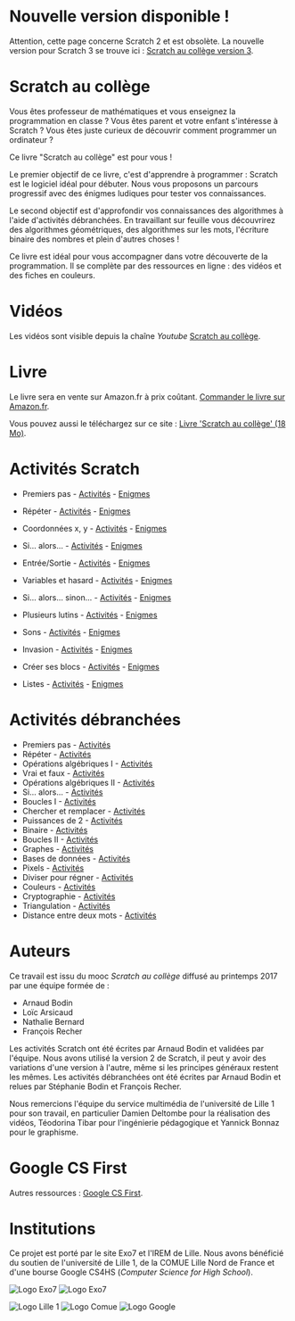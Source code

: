 Nouvelle version disponible !
=============================

Attention, cette page concerne Scratch 2 et est obsolète.
La nouvelle version pour Scratch 3 se trouve ici : [Scratch au collège version 3](https://exo7math.github.io/scratch3-exo7/).


Scratch au collège
==================


Vous êtes professeur de mathématiques et vous enseignez la programmation en classe ? Vous êtes parent et votre enfant s'intéresse à Scratch ? Vous êtes juste curieux de découvrir comment programmer un ordinateur ?

Ce livre "Scratch au collège" est pour vous !

Le premier objectif de ce livre, c'est d'apprendre à programmer : Scratch est le logiciel idéal pour débuter. Nous vous proposons un parcours progressif avec des énigmes ludiques pour tester vos connaissances.

Le second objectif est d'approfondir vos connaissances des algorithmes à l'aide d'activités débranchées. En travaillant sur feuille vous découvrirez des algorithmes géométriques, des algorithmes sur les mots, l'écriture binaire des nombres et plein d'autres choses !

Ce livre est idéal pour vous accompagner dans votre découverte de la programmation. Il se complète par des ressources en ligne : des vidéos et des fiches en couleurs.

Vidéos
======

Les vidéos sont visible depuis la chaîne *Youtube* [Scratch au collège](http://www.youtube.com/ScratchAuCollege "www.youtube.com/ScratchAuCollege").

Livre
=====

Le livre sera en vente sur Amazon.fr à prix coûtant. [Commander le livre sur Amazon.fr]( https://www.amazon.fr/dp/1548211508).

Vous pouvez aussi le téléchargez sur ce site : [Livre 'Scratch au collège' (18 Mo)](livre-scratch.pdf).

Activités Scratch
=================

* Premiers pas - [Activités](fiche01/scratch-01.pdf) - [Enigmes](fiche01/enigme-01.pdf)

* Répéter - [Activités](fiche02/scratch-02.pdf) - [Enigmes](fiche02/enigme-02.pdf)

* Coordonnées x, y - [Activités](fiche03/scratch-03.pdf) - [Enigmes](fiche03/enigme-03.pdf)

* Si... alors... - [Activités](fiche04/scratch-04.pdf) - [Enigmes](fiche04/enigme-04.pdf)

* Entrée/Sortie - [Activités](fiche05/scratch-05.pdf) - [Enigmes](fiche05/enigme-05.pdf)

* Variables et hasard - [Activités](fiche06/scratch-06.pdf) - [Enigmes](fiche06/enigme-06.pdf)

* Si... alors... sinon... - [Activités](fiche07/scratch-07.pdf) - [Enigmes](fiche07/enigme-07.pdf)

* Plusieurs lutins - [Activités](fiche08/scratch-08.pdf) - [Enigmes](fiche08/enigme-08.pdf)

* Sons - [Activités](fiche09/scratch-09.pdf) - [Enigmes](fiche09/enigme-09.pdf)

* Invasion - [Activités](fiche10/scratch-10.pdf) - [Enigmes](fiche10/enigme-10.pdf)

* Créer ses blocs - [Activités](fiche11/scratch-11.pdf) - [Enigmes](fiche11/enigme-11.pdf)

* Listes - [Activités](fiche12/scratch-12.pdf) - [Enigmes](fiche12/enigme-12.pdf)


Activités débranchées
=====================

* Premiers pas - [Activités](premiers_pas/premiers_pas.pdf)
* Répéter - [Activités](repeter/repeter.pdf)
* Opérations algébriques I - [Activités](operations_algebriques_1/operations_algebriques_1.pdf)
* Vrai et faux - [Activités](vrai_faux/vrai_faux.pdf)
* Opérations algébriques II - [Activités](operations_algebriques_2/operations_algebriques_2.pdf)
* Si... alors... - [Activités](si_alors/si_alors.pdf)
* Boucles I - [Activités](boucles_1/boucles_1.pdf)
* Chercher et remplacer - [Activités](chercher/chercher.pdf)
* Puissances de 2 - [Activités](puissances_de_2/puissances_de_2.pdf)
* Binaire - [Activités](binaire/binaire.pdf)
* Boucles II - [Activités](boucles_2/boucles_2.pdf)
* Graphes - [Activités](graphe/graphe.pdf)
* Bases de données - [Activités](base_de_donnees/base_de_donnees.pdf)
* Pixels - [Activités](pixels/pixels.pdf)
* Diviser pour régner - [Activités](diviser_pour_regner/diviser_pour_regner.pdf)
* Couleurs - [Activités](couleurs/couleurs.pdf)
* Cryptographie - [Activités](crypto/crypto.pdf)
* Triangulation - [Activités](triangulation/triangulation.pdf)
* Distance entre deux mots - [Activités](distance_mots/distance_mots.pdf)

Auteurs
=======


Ce travail est issu du mooc *Scratch au collège* diffusé au printemps 2017 par une équipe formée de :

 * Arnaud Bodin
 * Loïc Arsicaud
 * Nathalie Bernard
 * François Recher

Les activités Scratch ont été écrites par Arnaud Bodin et validées par l'équipe. 
Nous avons utilisé la version 2 de Scratch, il peut y avoir des variations 
d'une version à l'autre, même si les principes généraux restent les mêmes. 
Les activités débranchées ont été écrites par Arnaud Bodin et relues par Stéphanie Bodin et François Recher.

Nous remercions l'équipe du service multimédia de l'université de Lille 1 pour son travail, en particulier Damien Deltombe pour la réalisation des vidéos, Téodorina Tibar pour l'ingénierie pédagogique et Yannick Bonnaz pour le graphisme.



Google CS First
===============

Autres ressources :
[Google CS First](http://www.cs-first.com/fr/home "Google CS First").

Institutions
============

Ce projet est porté par le site Exo7 et l'IREM de Lille. 
Nous avons bénéficié du soutien de l'université de Lille 1, de la COMUE Lille Nord de France et d'une bourse Google CS4HS (*Computer Science for High School*).


![Logo Exo7](divers/logo_exo7.png "logo Exo7")
![Logo Exo7](divers/logo-irem-144.png "logo IREM")

![Logo Lille 1](divers/logo-lille1-320.png "logo Lille 1")
![Logo Comue](divers/logo-comue.png "logo Comue")
![Logo Google](divers/logo-google.png "logo Google")



